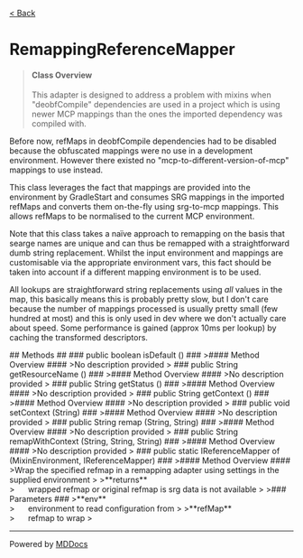 [< Back](../README.md)
# RemappingReferenceMapper #
>#### Class Overview ####
>This adapter is designed to address a problem with mixins when "deobfCompile"
 dependencies are used in a project which is using newer MCP mappings than the
 ones the imported dependency was compiled with.
 
 <p>Before now, refMaps in deobfCompile dependencies had to be disabled
 because the obfuscated mappings were no use in a development environment.
 However there existed no "mcp-to-different-version-of-mcp" mappings to use
 instead.</p>
 
 <p>This class leverages the fact that mappings are provided into the
 environment by GradleStart and consumes SRG mappings in the imported refMaps
 and converts them on-the-fly using srg-to-mcp mappings. This allows refMaps
 to be normalised to the current MCP environment.</p>
 
 <p>Note that this class takes a naïve approach to remapping on the basis that
 searge names are unique and can thus be remapped with a straightforward dumb
 string replacement. Whilst the input environment and mappings are
 customisable via the appropriate environment vars, this fact should be taken
 into account if a different mapping environment is to be used.</p>
 
 <p>All lookups are straightforward string replacements using <em>all</em>
 values in the map, this basically means this is probably pretty slow, but I
 don't care because the number of mappings processed is usually pretty small
 (few hundred at most) and this is only used in dev where we don't actually
 care about speed. Some performance is gained (approx 10ms per lookup) by
 caching the transformed descriptors.</p>
## Methods ##
### public boolean isDefault () ###
>#### Method Overview ####
>No description provided
>
### public String getResourceName () ###
>#### Method Overview ####
>No description provided
>
### public String getStatus () ###
>#### Method Overview ####
>No description provided
>
### public String getContext () ###
>#### Method Overview ####
>No description provided
>
### public void setContext (String) ###
>#### Method Overview ####
>No description provided
>
### public String remap (String, String) ###
>#### Method Overview ####
>No description provided
>
### public String remapWithContext (String, String, String) ###
>#### Method Overview ####
>No description provided
>
### public static IReferenceMapper of (MixinEnvironment, IReferenceMapper) ###
>#### Method Overview ####
>Wrap the specified refmap in a remapping adapter using settings in the
 supplied environment
>
>**returns**<br />
>&nbsp;&nbsp;&nbsp;&nbsp;&nbsp;&nbsp;wrapped refmap or original refmap is srg data is not available
>
>### Parameters ###
>**env**<br />
>&nbsp;&nbsp;&nbsp;&nbsp;&nbsp;&nbsp;environment to read configuration from
>
>**refMap**<br />
>&nbsp;&nbsp;&nbsp;&nbsp;&nbsp;&nbsp;refmap to wrap
>

---
Powered by [MDDocs](https://github.com/VRCube/MDDocs)